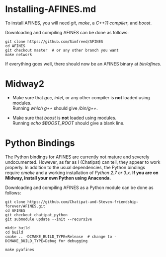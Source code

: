 # Installing-AFINES.md
To install AFINES, you will need _git_, _make_, a _C++11 compiler_, and _boost_.

Downloading and compiling AFINES can be done as follows:

    git clone https://github.com/Simfreed/AFINES
    cd AFINES
    git checkout master  # or any other branch you want
    make network

If everything goes well, there should now be an AFINES binary at _bin/afines_.

Midway2
=======

*   Make sure that _gcc,_ _intel_, or any other compiler is **not** loaded using modules.  
    Running _which g++_ should give _/bin/g++_.
    
*   Make sure that _boost_ is **not** loaded using modules.  
    Running _echo $BOOST\_ROOT_ should give a blank line.

Python Bindings
===============

The Python bindings for AFINES are currently not mature and severely undocumented. However, as far as I (Chatipat) can tell, they appear to work properly. In addition to the usual dependencies, the Python bindings require _cmake_ and a working installation of _Python 2.7 or 3.x_. **If you are on Midway, install your own Python using Anaconda.**

Downloading and compiling AFINES as a Python module can be done as follows:
    
    git clone https://github.com/Chatipat-and-Steven-friendship-forever/AFINES.git
    cd AFINES
    git checkout chatipat_python
    git submodule update --init --recursive
    
    mkdir build
    cd build
    cmake .. -DCMAKE_BUILD_TYPE=Release  # change to -DCMAKE_BUILD_TYPE=Debug for debugging
    
    make pyafines